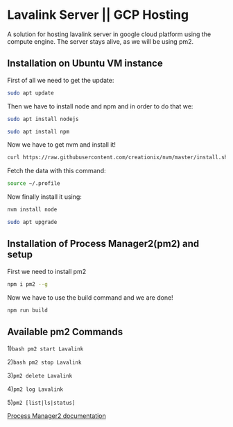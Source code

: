 # Lavalink Server || GCP Hosting

A solution for hosting lavalink server in google cloud platform using the compute engine. The server stays alive, as we will be using pm2.

## Installation on Ubuntu VM instance

First of all we need to get the update:

```bash
sudo apt update
```

Then we have to install node and npm and in order to do that we:

```bash
sudo apt install nodejs
```

```bash
sudo apt install npm
```

Now we have to get nvm and install it!

```bash
curl https://raw.githubusercontent.com/creationix/nvm/master/install.sh | bash
```

Fetch the data with this command:

```bash
source ~/.profile
```

Now finally install it using:

```bash
nvm install node
```

```bash
sudo apt upgrade
```

## Installation of Process Manager2(pm2) and setup

First we need to install pm2

```bash
npm i pm2 --g
```

Now we have to use the build command and we are done!

```bash
npm run build
```

## Available pm2 Commands

1)`bash pm2 start Lavalink`

2)`bash pm2 stop Lavalink`

3)`pm2 delete Lavalink`

4)`pm2 log Lavalink`

5)`pm2 [list|ls|status]`

[Process Manager2 documentation](https://pm2.keymetrics.io/docs/usage/pm2-doc-single-page/)
